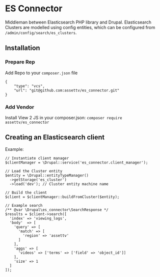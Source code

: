 # ES Connector
Middleman between Elasticsearch PHP library and Drupal. Elasticsearch Clusters
are modelled using config entities, which can be configured from
`/admin/config/search/es_clusters`.
## Installation
### Prepare Rep
Add Repo to your `composer.json` file
```
{
    "type": "vcs",
    "url": "git@github.com:assettv/es_connector.git"
}
```

### Add Vendor
Install View 2 JS in your composer.json: `composer require assettv/es_connector`

## Creating an Elasticsearch client

Example:
```
// Instantiate client manager
$clientManager = \Drupal::service('es_connector.client_manager');

// Load the Cluster entity
$entity = \Drupal::entityTypeManager()
  ->getStorage('es_cluster')
  ->load('dev'); // Cluster entity machine name

// Build the client
$client = $clientManager::buildFromCluster($entity);

// Example search
/** @var \Drupal\es_connector\SearchResponse */
$results = $client->search([
  'index' => 'viewing_logs',
  'body'  => [
    'query' => [
      'match' => [
        'region' => 'assettv'
      ]
    ],
    'aggs' => [
      'videos' => ['terms' => ['field' => 'object_id']]
    ],
    'size' => 1
  ]
]);
```

